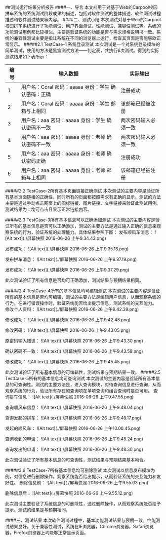 ##测试运行结果分析报告
####一、导言
本文档用于对基于Web的Carpool校园拼车系统的系统测试阶段成果的描述，包括对软件测试的整体描述、软件测试过程描述和软件测试结果等内容。
####二、测试小结
本次测试对基于Web的Carpool校园拼车系统进行了功能测试、用户界面测试、性能测试、兼容性测试等。系统的功能测试用例都比较相似，主要是验证系统的功能是否与需求规格说明书一致。系统的兼容性测试主要是指让系统在不同的浏览器上运行，检查其页面是否能够欧正常显示。
#####2.1 TestCase-1 系统登录测试
本次测试是一个对系统登录模块的简单测试，使用的方法是黑盒测试方法——判定表，共执行6次测试。得到的实际测试结果如下表所示：

|编号|输入数据|实际输出|
|------|-----------|-----------|
|1|用户名：Coral 密码：aaaaa 身份：学生 确认密码：正确|注册成功|
|2|用户名：Coral 密码：aaaaa 身份：学生 邮箱与上相同|该邮箱已经被注册|
|3|用户名：aaa 密码：aaaaa 身份：学生 确认密码不一致|两次密码输入必须一致|
|4|用户名：aaa 密码：aaaaa 身份：老师 确认密码不一致|两次密码输入必须一致|
|5|用户名：aaa 密码：aaaaa 身份：老师 确认密码正确|注册成功|
|6|用户名：aaa 密码：aaaaa 身份：老师 邮箱与上相同|该邮箱已经被注册|

#####2.2  TestCase-2所有基本页面链接正确测试
本次测试的主要内容是验证所有基本页面链接的正确性，同时所有的页面都按照需求有正确的显示。测试的方法主要是通过手动点击网页上的图标链接、图片链接、文字链接来验证此测试用例。
测试结果为：均可点击且显示正常链接内容。

#####2.3 TestCase-3所有基本信息可以正确添加测试
本次测试的主要内容是验证所有的基本信息是否可以正确添加，测试的主要方法是通过输入正确的信息来观察系统的行为，验证系统的处理能力。具体结果参照下图：
发布顺风车消息：
![Alt text](./屏幕快照 2016-06-26 上午9.34.43.png)

发布成功：
![Alt text](./屏幕快照 2016-06-26 上午9.35.16.png)

发布拼车消息：
![Alt text](./屏幕快照 2016-06-26 上午9.37.19.png)

发布成功：
![Alt text](./屏幕快照 2016-06-26 上午9.37.29.png)

此次测试验证了所有信息是否均可正确添加，测试结果与预期结果相同。

#####2.4  TestCase-4所有的基本信息均可编辑测试
本次测试的主要内容是验证所有的基本信息是否均可编辑，测试的主要方法是编辑用户信息，从而观察系统的行为。在进行错误操作时，验证系统能否给出提示信息，测试系统的交互能力。
修改个人资料：
![Alt text](./屏幕快照 2016-06-26 上午9.42.39.png)

修改成功：
![Alt text](./屏幕快照 2016-06-26 上午9.42.48.png)

修改密码：
![Alt text](./屏幕快照 2016-06-26 上午9.43.05.png)

原密码输入错误：
![Alt text](./屏幕快照 2016-06-26 上午9.43.30.png)

确认密码不一致：
![Alt text](./屏幕快照 2016-06-26 上午9.43.58.png)

修改成功：
![Alt text](./屏幕快照 2016-06-26 上午9.45.45.png)

此次测试验证了所有基本信息的可编辑性，测试结果与预期结果一致。
#####2.5  TestCase-5所有的基本信息均可查询测试
本次测试的主要内容是验证所有基本信息的可查询性。测试的主要方法是，进入查询模块，对待查询信息进行查询，从而观察系统的行为，验证所有存在的查询项在单项查询和组合查询时是否可用。
查询拼车信息：
![Alt text](./屏幕快照 2016-06-26 上午9.47.55.png)

查询顺风车信息：
![Alt text](./屏幕快照 2016-06-26 上午9.48.04.png)

查询发起的拼车：
![Alt text](./屏幕快照 2016-06-26 上午9.48.17.png)

发起的顺风车：
![Alt text](./屏幕快照 2016-06-26 上午10.00.45.png)

查询收到的申请：
![Alt text](./屏幕快照 2016-06-26 上午9.48.24.png)

查询发出的申请：
![Alt text](./屏幕快照 2016-06-26 上午9.48.30.png)

此次测试验证了所有基本信息的可查询性，测试结果与预期结果基本吻合。

#####2.6  TestCase-7所有基本信息均可删除测试
本次测试以信息发布模块为例，对信息进行删除操作。观察系统能否给出提示，从而验证系统的交互能力和友好性。
删除信息前：
![Alt text](./屏幕快照 2016-06-26 上午9.55.03.png)

删除信息后：
![Alt text](./屏幕快照 2016-06-26 上午9.55.12.png)

此次测试主要验证了系统信息的可删除性，通过删除操作，从而观察系统能否给予提示。测试的结果是与预期相同。

####三、测试结果 
 本次软件测试过程中，基本功能测试结果与预期一致。性能测试结果良好。关于兼容性测试，系统在IE浏览器，Chrome浏览器，Safari浏览器，Firefox浏览器上均能够正常显示页面。